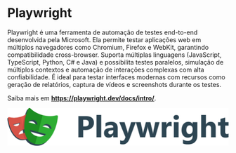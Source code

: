 # Playwright

Playwright é uma ferramenta de automação de testes end-to-end desenvolvida pela Microsoft. Ela permite testar aplicações web em múltiplos navegadores como Chromium, Firefox e WebKit, garantindo compatibilidade cross-browser. Suporta múltiplas linguagens (JavaScript, TypeScript, Python, C# e Java) e possibilita testes paralelos, simulação de múltiplos contextos e automação de interações complexas com alta confiabilidade. É ideal para testar interfaces modernas com recursos como geração de relatórios, captura de vídeos e screenshots durante os testes.

Saiba mais em **https://playwright.dev/docs/intro/**.

<img src="/.medias/media-playwright.png">